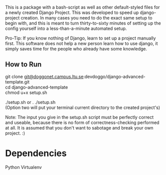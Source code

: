 This is a package with a bash-script as well as other default-styled files for a newly created Django Project. 
This was developed to speed up django-project creation. In many cases you need to do the exact same setup to begin with,
and this is meant to turn thirty-to-sixty minutes of setting up the config yourself into a less-than-a-minute automated setup.

Pro-Tip: If you know nothing of Django, learn to set up a project manually first. This software does not help a new person learn how to use django, 
it simply saves time for the people who already have some knowledge.

## How to Run

git clone git@doggonet.campus.ltu.se:devdoggo/django-advanced-template.git<br />
cd django-advanced-template<br />
chmod u+x setup.sh<br />

./setup.sh or . ./setup.sh<br />
(Option two will put your terminal current directory to the created project's)

Note: The input you give in the setup.sh script must be perfectly correct and useable, 
because there is no form of correctness-checking performed at all.
It is assumed that you don't want to sabotage and break your own project. :)

# Dependencies
Python Virtualenv
